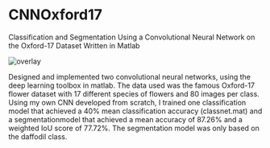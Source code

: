 # CNNOxford17
Classification and Segmentation Using a Convolutional Neural Network on the Oxford-17 Dataset
Written in Matlab

![overlay](https://github.com/jb18529/CNNOxford17/assets/53811151/6dd9407d-4d21-4f12-aa05-b677c66e2763)

Designed and implemented two convolutional neural networks, using the deep learning toolbox in matlab. The data used was the famous Oxford-17 flower dataset with 17 different species of flowers and 80 images per class. 
Using my own CNN developed from scratch, I trained one classification model that achieved a 40% mean classification accuracy (classnet.mat) and a segmentationmodel that achieved a mean accuracy of 87.26% and a weighted IoU score of 77.72%. The segmentation model was only based on the daffodil class.
